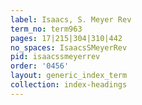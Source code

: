 ```yaml
---
label: Isaacs, S. Meyer Rev
term_no: term963
pages: 17|215|304|310|442
no_spaces: IsaacsSMeyerRev
pid: isaacssmeyerrev
order: '0456'
layout: generic_index_term
collection: index-headings
---
```

